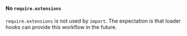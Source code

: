 #### No `require.extensions`

`require.extensions` is not used by `import`. The expectation is that loader
hooks can provide this workflow in the future.
